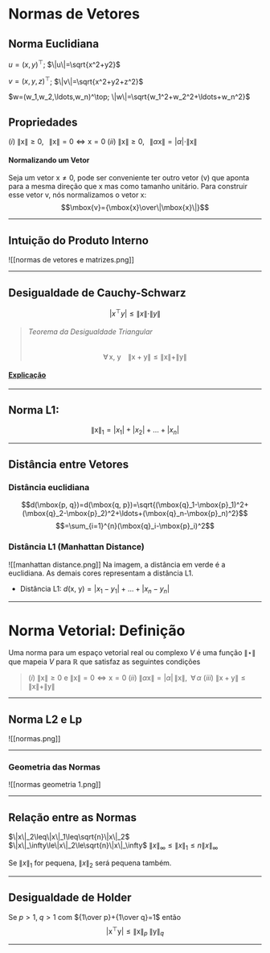# Normas de Vetores
## Norma Euclidiana
$u=(x,y)^\top$; $\|u\|=\sqrt{x^2+y2}$

$v=(x,y,z)^\top$; $\|v\|=\sqrt{x^2+y2+z^2}$

$w=(w_1,w_2,\ldots,w_n)^\top;  \|w\|=\sqrt{w_1^2+w_2^2+\ldots+w_n^2}$

## Propriedades
$(i)$ $\|\mbox{x}\|\geq0,\;\;\;\|\mbox{x}\|=0\iff \mbox{x}=0$
$(ii)$ $\|\mbox{x}\|\geq0,\;\;\;\|\alpha\mbox{x}\|=|\alpha|\cdot\|\mbox{x}\|$

#### Normalizando um Vetor
Seja um vetor $\mbox{x}\not=0$, pode ser conveniente ter outro vetor ($\mbox{v}$) que aponta para a mesma direção que $\mbox{x}$ mas como tamanho unitário. Para construir esse vetor $\mbox{v}$, nós normalizamos o vetor $\mbox{x}$:
$$\mbox{v}={\mbox{x}\over\|\mbox{x}\|}$$

---
## Intuição do Produto Interno
![[normas de vetores e matrizes.png]]

---
## Desigualdade de Cauchy-Schwarz
$$|x^\top y|\le\|x\|\cdot\|y\|$$
>###### Teorema da Desigualdade Triangular
>$$\forall\,\mbox{x, y}\;\;\;\;\|\mbox{x}+\mbox{y}\|\leq\|\mbox{x}\|+\|\mbox{y}\|$$

#### [Explicação](https://www.youtube.com/watch?v=c4hVDiqXbwc&t=808s)

---
## Norma L1:
$$\|\mbox{x}\|_1=|x_1|+|x_2|+\ldots+|x_n|$$

---
## Distância entre Vetores
### Distância euclidiana
$$d(\mbox{p, q})=d(\mbox{q, p})=\sqrt{(\mbox{q}_1-\mbox{p}_1)^2+(\mbox{q}_2-\mbox{p}_2)^2+\ldots+(\mbox{q}_n-\mbox{p}_n)^2}$$
$$=\sum_{i=1}^{n}(\mbox{q}_i-\mbox{p}_i)^2$$

### Distância L1 (Manhattan Distance)
![[manhattan distance.png]]
Na imagem, a distância em verde é a euclidiana. As demais cores representam a distância L1.
- Distância L1:		$d(\mbox{x, y})=|x_1-y_1|+\ldots+|x_n-y_n|$

---

# Norma Vetorial: Definição
Uma norma para um espaço vetorial real ou complexo $\mathit{V}$ é uma função $\|\star\|$ que mapeia $\mathit{V}$ para $\mathbb{R}$ que satisfaz as seguintes condições
> $(i)$ $\|\mbox{x}\|\geq0$ e $\|\mbox{x}\|=0\iff\mbox{x}=0$
> $(ii)$ $\|\alpha\mbox{x}\|=|\alpha|\,\|\mbox{x}\|,\;\;\forall\,\alpha$
> $(iii)$ $\|\mbox{x}+\mbox{y}\|\le\|\mbox{x}\|+\|\mbox{y}\|$

---

## Norma L2 e Lp
![[normas.png]]

---
### Geometria das Normas
![[normas geometria 1.png]]

---

## Relação entre as Normas
$\|x\|_2\leq\|x\|_1\leq\sqrt{n}\|x\|_2$
$\|x\|_\infty\le\|x\|_2\le\sqrt{n}\|x\|_\infty$
$\|x\|_\infty\le\|x\|_1\le n\|x\|_\infty$

Se $\|x\|_1$ for pequena, $\|x\|_2$ será pequena também.

---

## Desigualdade de Holder
Se $p>1,\;q>1$ com ${1\over p}+{1\over q}=1$ então
$$|\mbox{x}^\top\mbox{y}|\le\|\mbox{x}\|_p\;\|\mbox{y}\|_q$$

---
